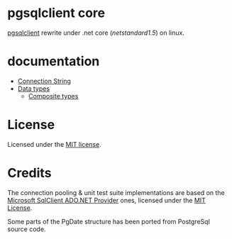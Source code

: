 # pgsqlclient core

[pgsqlclient](https://github.com/carlosga/pgsqlclient) rewrite under .net core (*netstandard1.5*) on linux.

# documentation

* [Connection String](docs/connection-string.md)
* [Data types](docs/data-types.md)
   * [Composite types](docs/composite-bindings.md)

# License

Licensed under the [MIT license](license.md).

# Credits

The connection pooling & unit test suite implementations are based on the [Microsoft SqlClient ADO.NET Provider](https://github.com/dotnet/corefx) ones, 
licensed under the [MIT License](https://github.com/dotnet/corefx/blob/master/LICENSE).

Some parts of the PgDate structure has been ported from PostgreSql source code.
